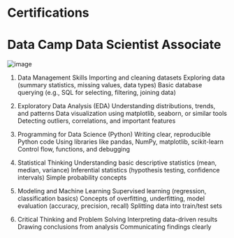 # Certifications

# Data Camp Data Scientist Associate
![image](https://github.com/user-attachments/assets/94513a4a-ef54-4e53-b58c-25345ebc44f4)

1. Data Management Skills
Importing and cleaning datasets
Exploring data (summary statistics, missing values, data types)
Basic database querying (e.g., SQL for selecting, filtering, joining data)

2. Exploratory Data Analysis (EDA)
Understanding distributions, trends, and patterns
Data visualization using matplotlib, seaborn, or similar tools
Detecting outliers, correlations, and important features

3. Programming for Data Science (Python)
Writing clear, reproducible Python code
Using libraries like pandas, NumPy, matplotlib, scikit-learn
Control flow, functions, and debugging

4. Statistical Thinking
Understanding basic descriptive statistics (mean, median, variance)
Inferential statistics (hypothesis testing, confidence intervals)
Simple probability concepts

5. Modeling and Machine Learning
Supervised learning (regression, classification basics)
Concepts of overfitting, underfitting, model evaluation (accuracy, precision, recall)
Splitting data into train/test sets

6. Critical Thinking and Problem Solving
Interpreting data-driven results
Drawing conclusions from analysis
Communicating findings clearly
